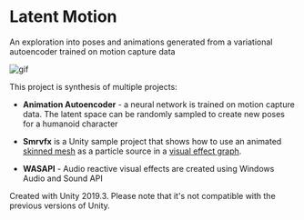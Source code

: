 # Latent Motion

An exploration into poses and animations generated from a variational autoencoder trained on motion capture data

![gif](https://i.imgur.com/QtOzHjU.gif)


This project is synthesis of multiple projects:

- **Animation Autoencoder** - a neural network is trained on motion capture data. The latent space can be randomly sampled to create new poses for a humanoid character

- **Smrvfx** is a Unity sample project that shows how to use an animated [skinned
mesh] as a particle source in a [visual effect graph].

- **WASAPI** - Audio reactive visual effects are created using Windows Audio and Sound API

[skinned mesh]: https://docs.unity3d.com/Manual/class-SkinnedMeshRenderer.html
[visual effect graph]: https://unity.com/visual-effect-graph

Created with Unity 2019.3. Please note that it's not
compatible with the previous versions of Unity.
